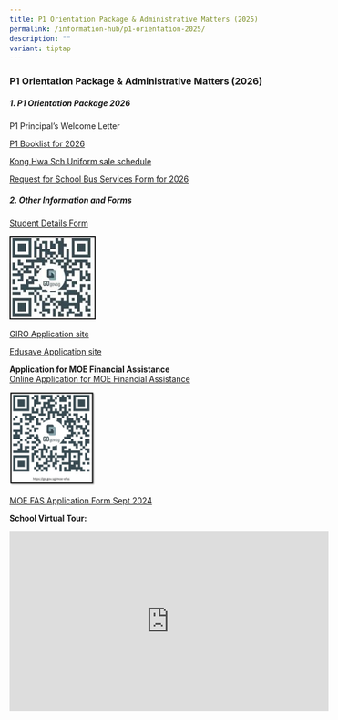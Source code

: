 ```yaml
---
title: P1 Orientation Package & Administrative Matters (2025)
permalink: /information-hub/p1-orientation-2025/
description: ""
variant: tiptap
---
```

<h3>P1 Orientation Package &amp; Administrative Matters (2026)</h3>
<h5>1. P1 Orientation Package 2026</h5>
<p>P1 Principal’s Welcome Letter</p>
<p><a href="/files/P1 Orientation 2026/P1_BOOKLIST_2026.pdf" rel="noopener noreferrer nofollow" target="_blank">P1 Booklist for 2026</a>
</p>
<p><a href="/files/P1 Orientation 2026/Kong_Hwa_Sch_sale_schedule_EY25.pdf" rel="noopener noreferrer nofollow" target="_blank">Kong Hwa Sch Uniform sale schedule</a>
</p>
<p><a href="/files/P1 Orientation 2026/KHS_Request_for_School_Bus_Services_2026__RS_Transport_.pdf" rel="noopener noreferrer nofollow" target="_blank">Request for School Bus Services Form for 2026</a>
</p>
<h5>2. Other Information and Forms</h5>
<p><a href="https://pg.moe.edu.sg/forms/sdf" rel="noopener noreferrer nofollow" target="_blank">Student Details Form</a>
</p>
<div class="isomer-image-wrapper">
<img style="width:30%" height="auto" width="100%" src="/images/P1%20Orientation/student%20detail%20form%20qr.jpg">
</div>
<p><a href="https://www.moe.gov.sg/financial-matters/fees/egiro" rel="noopener noreferrer nofollow" target="_blank">GIRO Application site</a>
</p>
<p><a href="https://www.moe.gov.sg/financial-matters/edusave-account" rel="noopener noreferrer nofollow" target="_blank">Edusave Application site</a>
</p>
<p><strong>Application for MOE Financial Assistance</strong>
<br><a href="https://go.gov.sg/moe-efas" rel="noopener noreferrer nofollow" target="_blank">Online Application for MOE Financial Assistance</a>
</p>
<div class="isomer-image-wrapper">
<img style="width:30%" height="auto" width="100%" src="/images/P1%20Orientation/efas%20qr%202024.jpg">
</div>
<p><a href="/files/MOE%20FAS%20Form/MOE_FAS_Application_Form_2025.pdf" rel="noopener noreferrer nofollow" target="_blank">MOE FAS Application Form Sept 2024</a>
</p>
<p><strong>School Virtual Tour:</strong>
</p>
<div class="iframe-wrapper">
<iframe height="315" width="560" allowfullscreen="true" frameborder="0" src="https://www.youtube.com/embed/txZRKSJqyXo"></iframe>
</div>
<p></p>